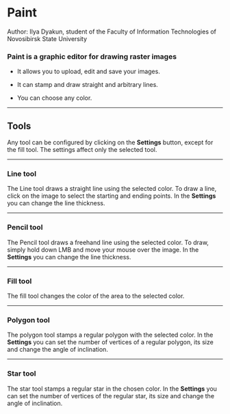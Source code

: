 
# Paint

Author: Ilya Dyakun, student of the Faculty of Information 
Technologies of Novosibirsk State University

### Paint is a graphic editor for drawing raster images

* It allows you to upload, edit and save your images. 

* It can stamp and draw straight and arbitrary lines. 

* You can choose any color.

*** 

## Tools

Any tool can be configured by clicking on the **Settings** button,
except for the fill tool. 
The settings affect only the selected tool.

***

### Line tool

The Line tool draws a straight line using the selected color. 
To draw a line, click on the image to select the starting and ending points. 
In the **Settings** you can change the line thickness.

***

### Pencil tool

The Pencil tool draws a freehand line using the selected color. 
To draw, simply hold down LMB and move your mouse over the image. 
In the **Settings** you can change the line thickness.

*** 

### Fill tool

The fill tool changes the color of the area to the selected color.

*** 

### Polygon tool

The polygon tool stamps a regular polygon with the selected color. 
In the **Settings** you can set the number of vertices of a regular polygon, 
its size and change the angle of inclination.

*** 

### Star tool

The star tool stamps a regular star in the chosen color. 
In the **Settings** you can set the number of vertices of the regular star, 
its size and change the angle of inclination.

